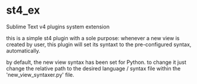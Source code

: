 # st4_ex
Sublime Text v4 plugins system extension

this is a simple st4 plugin with a sole purpose:
whenever a new view is created by user, this plugin will set its syntaxt to the pre-configured syntax, automatically.

by default, the new view syntax has been set for Python.
to change it just change the relative path to the desired language / syntax file within the 'new_view_syntaxer.py' file.

